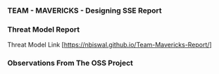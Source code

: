 ### TEAM - MAVERICKS - Designing SSE Report


### Threat Model Report
Threat Model Link [https://nbiswal.github.io/Team-Mavericks-Report/]

### Observations From The OSS Project 
